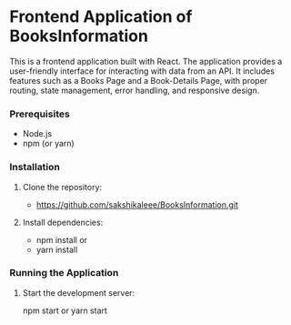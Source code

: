# Frontend Application of BooksInformation

This is a frontend application built with React. The application provides a user-friendly interface for interacting with data from an API. It includes features such as a Books Page and a Book-Details Page, with proper routing, state management, error handling, and responsive design.

### Prerequisites
- Node.js
- npm (or yarn)

### Installation
1. Clone the repository: 
    - https://github.com/sakshikaleee/BooksInformation.git

2. Install dependencies:
    - npm install
         or
    - yarn install
  
### Running the Application

1. Start the development server:

    npm start
     or
    yarn start
    
